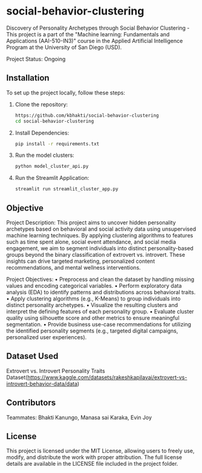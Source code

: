 # social-behavior-clustering
Discovery of Personality Archetypes through Social Behavior Clustering - This project is a part of the "Machine learning: Fundamentals and Applications (AAI-510-IN3)" course in the Applied Artificial Intelligence Program at the University of San Diego (USD).

Project Status: Ongoing
## Installation

To set up the project locally, follow these steps:

1. Clone the repository:

   ```bash
   https://github.com/kbhakti/social-behavior-clustering
   cd social-behavior-clustering

2. Install Dependencies:

   ```bash
   pip install -r requirements.txt

3. Run the model clusters:
   
   ```bash
   python model_cluster_api.py

5. Run the Streamlit Application:
   
   ```bash
   streamlit run streamlit_cluster_app.py

## Objective

Project Description: This project aims to uncover hidden personality archetypes based on behavioral and social activity data using unsupervised machine learning techniques. By applying clustering algorithms to features such as time spent alone, social event attendance, and social media engagement, we aim to segment individuals into distinct personality-based groups beyond the binary classification of extrovert vs. introvert. These insights can drive targeted marketing, personalized content recommendations, and mental wellness interventions.

Project Objectives:
•	Preprocess and clean the dataset by handling missing values and encoding categorical variables.
•	Perform exploratory data analysis (EDA) to identify patterns and distributions across behavioral traits.
•	Apply clustering algorithms (e.g., K-Means) to group individuals into distinct personality archetypes.
•	Visualize the resulting clusters and interpret the defining features of each personality group.
•	Evaluate cluster quality using silhouette score and other metrics to ensure meaningful segmentation.
•	Provide business use-case recommendations for utilizing the identified personality segments (e.g., targeted digital campaigns, personalized user experiences).

## Dataset Used 
Extrovert vs. Introvert Personality Traits Dataset(https://www.kaggle.com/datasets/rakeshkapilavai/extrovert-vs-introvert-behavior-data/data)

## Contributors
Teammates: Bhakti Kanungo, Manasa sai Karaka, Evin Joy
## License
This project is licensed under the MIT License, allowing users to freely use, modify, and distribute the work with proper attribution. The full license details are available in the LICENSE file included in the project folder.

